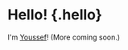 <style>
  .hello {
		color: limegreen;
  }
</style>
# Hello! {.hello}
I'm [Youssef](https://github.com/yoyomonem)! (More coming soon.)

